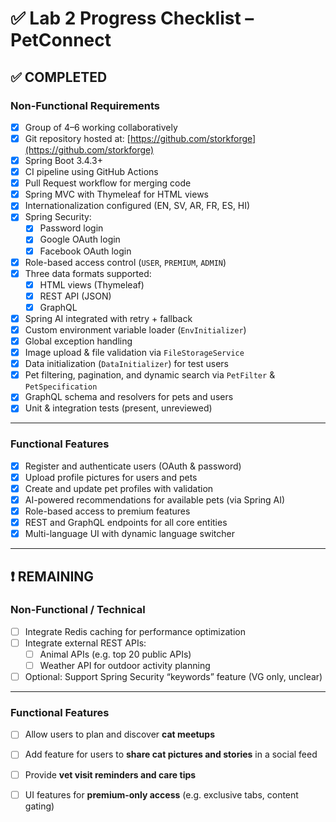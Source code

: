 # ✅ Lab 2 Progress Checklist – PetConnect

## ✅ COMPLETED

### Non-Functional Requirements
- [x] Group of 4–6 working collaboratively
- [x] Git repository hosted at: [https://github.com/storkforge](https://github.com/storkforge)
- [x] Spring Boot 3.4.3+
- [x] CI pipeline using GitHub Actions
- [x] Pull Request workflow for merging code
- [x] Spring MVC with Thymeleaf for HTML views
- [x] Internationalization configured (EN, SV, AR, FR, ES, HI)
- [x] Spring Security:
    - [x] Password login
    - [x] Google OAuth login
    - [x] Facebook OAuth login
- [x] Role-based access control (`USER`, `PREMIUM`, `ADMIN`)
- [x] Three data formats supported:
    - [x] HTML views (Thymeleaf)
    - [x] REST API (JSON)
    - [x] GraphQL
- [x] Spring AI integrated with retry + fallback
- [x] Custom environment variable loader (`EnvInitializer`)
- [x] Global exception handling
- [x] Image upload & file validation via `FileStorageService`
- [x] Data initialization (`DataInitializer`) for test users
- [x] Pet filtering, pagination, and dynamic search via `PetFilter` & `PetSpecification`
- [x] GraphQL schema and resolvers for pets and users
- [x] Unit & integration tests (present, unreviewed)

---

### Functional Features
- [x] Register and authenticate users (OAuth & password)
- [x] Upload profile pictures for users and pets
- [x] Create and update pet profiles with validation
- [x] AI-powered recommendations for available pets (via Spring AI)
- [x] Role-based access to premium features
- [x] REST and GraphQL endpoints for all core entities
- [x] Multi-language UI with dynamic language switcher

---

## ❗ REMAINING

### Non-Functional / Technical
- [ ] Integrate Redis caching for performance optimization
- [ ] Integrate external REST APIs:
    - [ ] Animal APIs (e.g. top 20 public APIs)
    - [ ] Weather API for outdoor activity planning
- [ ] Optional: Support Spring Security “keywords” feature (VG only, unclear)

---

### Functional Features
- [ ] Allow users to plan and discover **cat meetups**
- [ ] Add feature for users to **share cat pictures and stories** in a social feed
- [ ] Provide **vet visit reminders and care tips**
- [ ] UI features for **premium-only access** (e.g. exclusive tabs, content gating)

